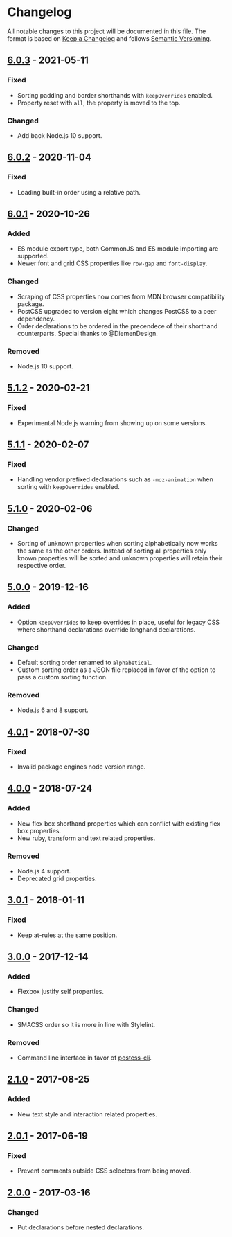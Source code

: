 # Changelog
All notable changes to this project will be documented in this file.
The format is based on [Keep a Changelog](http://keepachangelog.com/en/1.0.0/) and follows [Semantic Versioning](http://semver.org/spec/v2.0.0.html).

## [6.0.3] - 2021-05-11
### Fixed
- Sorting padding and border shorthands with `keepOverrides` enabled.
- Property reset with `all`, the property is moved to the top.
### Changed
- Add back Node.js 10 support.

## [6.0.2] - 2020-11-04
### Fixed
- Loading built-in order using a relative path.

## [6.0.1] - 2020-10-26
### Added
- ES module export type, both CommonJS and ES module importing are supported.
- Newer font and grid CSS properties like `row-gap` and `font-display`.
### Changed
- Scraping of CSS properties now comes from MDN browser compatibility package.
- PostCSS upgraded to version eight which changes PostCSS to a peer dependency.
- Order declarations to be ordered in the precendece of their shorthand counterparts. Special thanks to @DiemenDesign.
### Removed
- Node.js 10 support.

## [5.1.2] - 2020-02-21
### Fixed
- Experimental Node.js warning from showing up on some versions.

## [5.1.1] - 2020-02-07
### Fixed
- Handling vendor prefixed declarations such as `-moz-animation` when sorting with `keepOverrides` enabled.

## [5.1.0] - 2020-02-06
### Changed
- Sorting of unknown properties when sorting alphabetically now works the same as the other orders. Instead of sorting all properties only known properties will be sorted and unknown properties will retain their respective order.

## [5.0.0] - 2019-12-16
### Added
- Option `keepOverrides` to keep overrides in place, useful for legacy CSS where shorthand declarations override longhand declarations.

### Changed
- Default sorting order renamed to `alphabetical`.
- Custom sorting order as a JSON file replaced in favor of the option to pass a custom sorting function.

### Removed
- Node.js 6 and 8 support.

## [4.0.1] - 2018-07-30
### Fixed
- Invalid package engines node version range.

## [4.0.0] - 2018-07-24
### Added
- New flex box shorthand properties which can conflict with existing flex box properties.
- New ruby, transform and text related properties.

### Removed
- Node.js 4 support.
- Deprecated grid properties.

## [3.0.1] - 2018-01-11
### Fixed
- Keep at-rules at the same position.

## [3.0.0] - 2017-12-14
### Added
- Flexbox justify self properties.

### Changed
- SMACSS order so it is more in line with Stylelint.

### Removed
- Command line interface in favor of [postcss-cli](https://github.com/postcss/postcss-cli).

## [2.1.0] - 2017-08-25
### Added
- New text style and interaction related properties.

## [2.0.1] - 2017-06-19
### Fixed
- Prevent comments outside CSS selectors from being moved.

## [2.0.0] - 2017-03-16
### Changed
- Put declarations before nested declarations.

[6.0.3]: https://github.com/Siilwyn/css-declaration-sorter/compare/v6.0.2...v6.0.3
[6.0.2]: https://github.com/Siilwyn/css-declaration-sorter/compare/v6.0.1...v6.0.2
[6.0.1]: https://github.com/Siilwyn/css-declaration-sorter/compare/v5.1.2...v6.0.1
[5.1.2]: https://github.com/Siilwyn/css-declaration-sorter/compare/v5.1.1...v5.1.2
[5.1.1]: https://github.com/Siilwyn/css-declaration-sorter/compare/v5.1.0...v5.1.1
[5.1.0]: https://github.com/Siilwyn/css-declaration-sorter/compare/v5.0.0...v5.1.0
[5.0.0]: https://github.com/Siilwyn/css-declaration-sorter/compare/v4.0.1...v5.0.0
[4.0.1]: https://github.com/Siilwyn/css-declaration-sorter/compare/v4.0.0...v4.0.1
[4.0.0]: https://github.com/Siilwyn/css-declaration-sorter/compare/v3.0.1...v4.0.0
[3.0.1]: https://github.com/Siilwyn/css-declaration-sorter/compare/v3.0.0...v3.0.1
[3.0.0]: https://github.com/Siilwyn/css-declaration-sorter/compare/v2.1.0...v3.0.0
[2.1.0]: https://github.com/Siilwyn/css-declaration-sorter/compare/v2.0.1...v2.1.0
[2.0.1]: https://github.com/Siilwyn/css-declaration-sorter/compare/v2.0.1...v2.0.0
[2.0.0]: https://github.com/Siilwyn/css-declaration-sorter/compare/v1.7.1...v2.0.0
